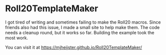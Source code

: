 # Roll20TemplateMaker
I got tired of writing and sometimes failing to make the Roll20 macros. Since friends also had this issue, I made a small site to help make them. The code needs a cleanup round, but it works so far. Building the example took the most work.

You can visit it at https://mjheijster.github.io/Roll20TemplateMaker/

